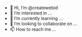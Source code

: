 - 👋 Hi, I’m @createwebid
- 👀 I’m interested in ...
- 🌱 I’m currently learning ...
- 💞️ I’m looking to collaborate on ...
- 📫 How to reach me ...

<!---
createwebid/createwebid is a ✨ special ✨ repository because its `README.md` (this file) appears on your GitHub profile.
You can click the Preview link to take a look at your changes.
--->
